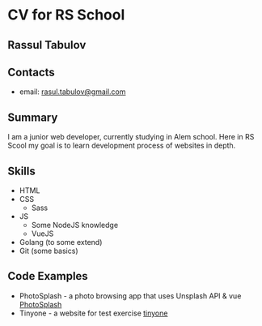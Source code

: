 # CV for RS School

## Rassul Tabulov

## Contacts

- email: rasul.tabulov@gmail.com

## Summary

I am a junior web developer, currently studying in Alem school. Here in RS Scool my goal is to learn development process of websites in depth.

## Skills

- HTML
- CSS
  - Sass
- JS
  - Some NodeJS knowledge
  - VueJS
- Golang (to some extend)
- Git (some basics)

## Code Examples

- PhotoSplash - a photo browsing app that uses Unsplash API & vue [PhotoSplash](https://github.com/rtabulov/photo-splash)
- Tinyone - a website for test exercise [tinyone](https://github.com/rtabulov/tinyone)
